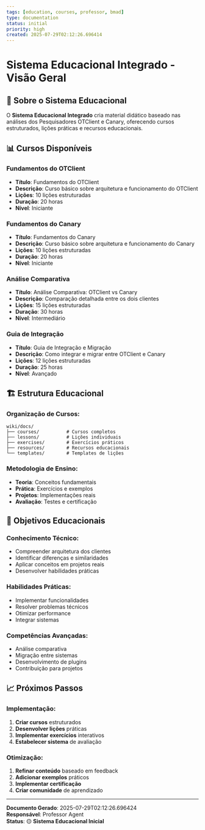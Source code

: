 ```yaml
---
tags: [education, courses, professor, bmad]
type: documentation
status: initial
priority: high
created: 2025-07-29T02:12:26.696414
---
```


# Sistema Educacional Integrado - Visão Geral

## 🎯 **Sobre o Sistema Educacional**

O **Sistema Educacional Integrado** cria material didático baseado nas análises dos Pesquisadores OTClient e Canary, oferecendo cursos estruturados, lições práticas e recursos educacionais.

## 📊 **Cursos Disponíveis**

### **Fundamentos do OTClient**
- **Título**: Fundamentos do OTClient
- **Descrição**: Curso básico sobre arquitetura e funcionamento do OTClient
- **Lições**: 10 lições estruturadas
- **Duração**: 20 horas
- **Nível**: Iniciante

### **Fundamentos do Canary**
- **Título**: Fundamentos do Canary
- **Descrição**: Curso básico sobre arquitetura e funcionamento do Canary
- **Lições**: 10 lições estruturadas
- **Duração**: 20 horas
- **Nível**: Iniciante

### **Análise Comparativa**
- **Título**: Análise Comparativa: OTClient vs Canary
- **Descrição**: Comparação detalhada entre os dois clientes
- **Lições**: 15 lições estruturadas
- **Duração**: 30 horas
- **Nível**: Intermediário

### **Guia de Integração**
- **Título**: Guia de Integração e Migração
- **Descrição**: Como integrar e migrar entre OTClient e Canary
- **Lições**: 12 lições estruturadas
- **Duração**: 25 horas
- **Nível**: Avançado

## 🏗️ **Estrutura Educacional**

### **Organização de Cursos:**
```
wiki/docs/
├── courses/          # Cursos completos
├── lessons/          # Lições individuais
├── exercises/        # Exercícios práticos
├── resources/        # Recursos educacionais
└── templates/        # Templates de lições
```

### **Metodologia de Ensino:**
- **Teoria**: Conceitos fundamentais
- **Prática**: Exercícios e exemplos
- **Projetos**: Implementações reais
- **Avaliação**: Testes e certificação

## 🎯 **Objetivos Educacionais**

### **Conhecimento Técnico:**
- Compreender arquitetura dos clientes
- Identificar diferenças e similaridades
- Aplicar conceitos em projetos reais
- Desenvolver habilidades práticas

### **Habilidades Práticas:**
- Implementar funcionalidades
- Resolver problemas técnicos
- Otimizar performance
- Integrar sistemas

### **Competências Avançadas:**
- Análise comparativa
- Migração entre sistemas
- Desenvolvimento de plugins
- Contribuição para projetos

## 📈 **Próximos Passos**

### **Implementação:**
1. **Criar cursos** estruturados
2. **Desenvolver lições** práticas
3. **Implementar exercícios** interativos
4. **Estabelecer sistema** de avaliação

### **Otimização:**
1. **Refinar conteúdo** baseado em feedback
2. **Adicionar exemplos** práticos
3. **Implementar certificação**
4. **Criar comunidade** de aprendizado

---

**Documento Gerado**: 2025-07-29T02:12:26.696424  
**Responsável**: Professor Agent  
**Status**: 🟡 **Sistema Educacional Inicial**
